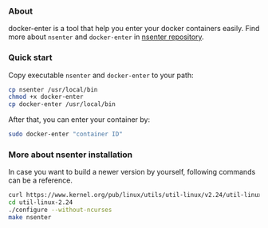 ### About

docker-enter is a tool that help you enter your docker containers easily. Find more about `nsenter` and `docker-enter` in [nsenter repository](https://github.com/jpetazzo/nsenter).


### Quick start

Copy executable `nsenter` and `docker-enter` to your path:
```bash
cp nsenter /usr/local/bin
chmod +x docker-enter
cp docker-enter /usr/local/bin
```

After that, you can enter your container by:
```bash
sudo docker-enter "container ID"
```

### More about nsenter installation
In case you want to build a newer version by yourself, following commands can be a reference.
```bash
curl https://www.kernel.org/pub/linux/utils/util-linux/v2.24/util-linux-2.24.tar.gz | tar -zxf-
cd util-linux-2.24
./configure --without-ncurses
make nsenter
```
